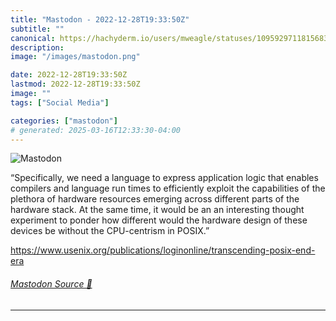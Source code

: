 ```yaml
---
title: "Mastodon - 2022-12-28T19:33:50Z"
subtitle: ""
canonical: https://hachyderm.io/users/mweagle/statuses/109592971181568397
description:
image: "/images/mastodon.png"

date: 2022-12-28T19:33:50Z
lastmod: 2022-12-28T19:33:50Z
image: ""
tags: ["Social Media"]

categories: ["mastodon"]
# generated: 2025-03-16T12:33:30-04:00
---
```

![Mastodon](/images/mastodon.png)

<p>“Specifically, we need a language to express application logic that enables compilers and language run times to efficiently exploit the capabilities of the plethora of hardware resources emerging across different parts of the hardware stack. At the same time, it would be an an interesting thought experiment to ponder how different would the hardware design of these devices be without the CPU-centrism in POSIX.”</p><p><a href="https://www.usenix.org/publications/loginonline/transcending-posix-end-era" target="_blank" rel="nofollow noopener noreferrer" translate="no"><span class="invisible">https://www.</span><span class="ellipsis">usenix.org/publications/logino</span><span class="invisible">nline/transcending-posix-end-era</span></a></p>


###### [Mastodon Source 🐘](https://hachyderm.io/@mweagle/109592971181568397)

___

